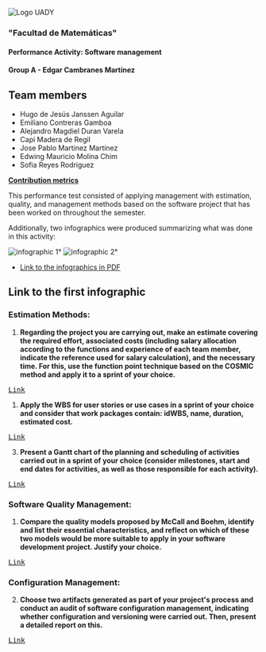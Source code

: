 ![Logo UADY](https://atsuro0.s-ul.eu/ujDIZudB)

### "Facultad de Matemáticas"
#### Performance Activity: Software management
#### Group A - Edgar Cambranes Martínez

## Team members
 - Hugo de Jesús Janssen Aguilar
 - Emiliano Contreras Gamboa
 - Alejandro Magdiel Duran Varela
 - Capi Madera de Regil
 - Jose Pablo Martinez Martinez
 - Edwing Mauricio Molina Chim
 - Sofia Reyes Rodriguez

[**Contribution metrics**]()
 
This performance test consisted of applying management with estimation, quality, and management methods based on the software project that has been worked on throughout the semester.

Additionally, two infographics were produced summarizing what was done in this activity:

![infographic 1°]()
![infographic 2°]()

- [Link to the infographics in PDF]()

## Link to the first infographic

### Estimation Methods: 
1. **Regarding the project you are carrying out, make an estimate covering the required effort, associated costs (including salary allocation according to the functions and experience of each team member, indicate the reference used for salary calculation), and the necessary time. For this, use the function point technique based on the COSMIC method and apply it to a sprint of your choice.**

<kbd>[Link]()</kbd>

1. **Apply the WBS for user stories or use cases in a sprint of your choice and consider that work packages contain: idWBS, name, duration, estimated cost.**

<kbd>[Link]()</kbd>

3. **Present a Gantt chart of the planning and scheduling of activities carried out in a sprint of your choice (consider milestones, start and end dates for activities, as well as those responsible for each activity).**


<kbd>[Link]()</kbd>

### Software Quality Management:
1. **Compare the quality models proposed by McCall and Boehm, identify and list their essential characteristics, and reflect on which of these two models would be more suitable to apply in your software development project. Justify your choice.**


<kbd>[Link]()</kbd>

### Configuration Management:

2. **Choose two artifacts generated as part of your project's process and conduct an audit of software configuration management, indicating whether configuration and versioning were carried out. Then, present a detailed report on this.**


<kbd>[Link]()</kbd>

